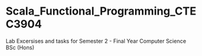 # Scala_Functional_Programming_CTEC3904
Lab Excersises and tasks for Semester 2 - Final Year Computer Science BSc (Hons) 
